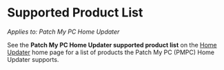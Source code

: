 # Supported Product List

_Applies to: Patch My PC Home Updater_

See the **Patch My PC Home Updater supported product list** on the [Home Updater](https://patchmypc.com/product/home-updater) home page for a list of products the Patch My PC (PMPC) Home Updater supports.
